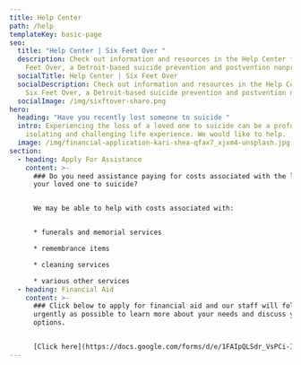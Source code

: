 ```yaml
---
title: Help Center
path: /help
templateKey: basic-page
seo:
  title: "Help Center | Six Feet Over "
  description: Check out information and resources in the Help Center from Six
    Feet Over, a Detroit-based suicide prevention and postvention nonprofit.
  socialTitle: Help Center | Six Feet Over
  socialDescription: Check out information and resources in the Help Center from
    Six Feet Over, a Detroit-based suicide prevention and postvention nonprofit.
  socialImage: /img/sixftover-share.png
hero:
  heading: "Have you recently lost someone to suicide "
  intro: Experiencing the loss of a loved one to suicide can be a profoundly
    isolating and challenging life experience. We would like to help.
  image: /img/financial-application-kari-shea-qfax7_xjxm4-unsplash.jpg
section:
  - heading: Apply For Assistance
    content: >-
      ### Do you need assistance paying for costs associated with the loss of
      your loved one to suicide?


      We may be able to help with costs associated with:


      * funerals and memorial services

      * remembrance items

      * cleaning services

      * various other services
  - heading: Financial Aid
    content: >-
      ### Click below to apply for financial aid and our staff will follow up as
      urgently as possible to learn more about your needs and discuss your
      options.


      [Click here](https://docs.google.com/forms/d/e/1FAIpQLSdr_VsPCi-I_0CnsqinUwi05W0yQ4X0O6yRacKpU7gQhGj1QQ/viewform)
---
```

